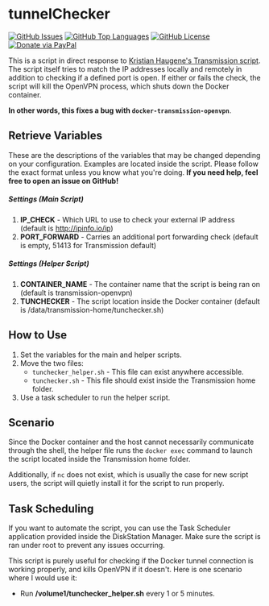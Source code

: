tunnelChecker
==============

[![GitHub Issues](https://img.shields.io/github/issues/mrjackyliang/tunnelChecker?style=flat-square&color=blue)](https://github.com/mrjackyliang/tunnelChecker/issues)
[![GitHub Top Languages](https://img.shields.io/github/languages/top/mrjackyliang/tunnelChecker?style=flat-square&color=success)](https://github.com/mrjackyliang/tunnelChecker)
[![GitHub License](https://img.shields.io/github/license/mrjackyliang/tunnelChecker?style=flat-square&color=orange)](https://github.com/mrjackyliang/tunnelChecker/blob/master/LICENSE)
[![Donate via PayPal](https://img.shields.io/badge/Donate-PayPal-green.svg?style=flat-square&color=red)](https://www.paypal.com/cgi-bin/webscr?cmd=_s-xclick&hosted_button_id=8E5CY7SX6S78Q&source=url)

This is a script in direct response to [Kristian Haugene's Transmission script](https://github.com/haugene/docker-transmission-openvpn). The script itself tries to match the IP addresses locally and remotely in addition to checking if a defined port is open. If either or fails the check, the script will kill the OpenVPN process, which shuts down the Docker container.

__In other words, this fixes a bug with `docker-transmission-openvpn`__.

## Retrieve Variables
These are the descriptions of the variables that may be changed depending on your configuration. Examples are located inside the script. Please follow the exact format unless you know what you're doing. __If you need help, feel free to open an issue on GitHub!__

##### Settings (Main Script)
1. __IP_CHECK__ - Which URL to use to check your external IP address (default is http://ipinfo.io/ip)
2. __PORT_FORWARD__ - Carries an additional port forwarding check (default is empty, 51413 for Transmission default)

##### Settings (Helper Script)
1. __CONTAINER_NAME__ - The container name that the script is being ran on (default is transmission-openvpn)
2. __TUNCHECKER__ - The script location inside the Docker container (default is /data/transmission-home/tunchecker.sh)

## How to Use
1. Set the variables for the main and helper scripts.
2. Move the two files:
	- `tunchecker_helper.sh` - This file can exist anywhere accessible.
	- `tunchecker.sh` - This file should exist inside the Transmission home folder.
3. Use a task scheduler to run the helper script.

## Scenario
Since the Docker container and the host cannot necessarily communicate through the shell, the helper file runs the `docker exec` command to launch the script located inside the Transmission home folder.

Additionally, if `nc` does not exist, which is usually the case for new script users, the script will quietly install it for the script to run properly.

## Task Scheduling
If you want to automate the script, you can use the Task Scheduler application provided inside the DiskStation Manager. Make sure the script is ran under root to prevent any issues occurring.

This script is purely useful for checking if the Docker tunnel connection is working properly, and kills OpenVPN if it doesn't. Here is one scenario where I would use it:

* Run __/volume1/tunchecker_helper.sh__ every 1 or 5 minutes.
